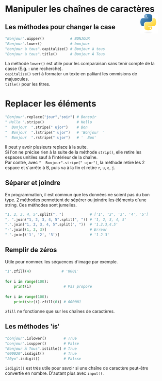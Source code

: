 # **Manipuler les chaînes de caractères**<a href="../../../"><img align="right" src="../../../assets/Python-logo-notext.svg" alt="Python" height="64px"></a>
## **Les méthodes pour changer la case**
```py
"Bonjour".uipper()            # BONJOUR
"Bonjour".lower()             # bonjour
"bonjour à tous".capitalize() # Bonjour à tous
"Bonjour à tous".title()      # Bonjour À Tous
```
La méthode `lower()` est utile pour les comparaison sans tenir compte de la casse (E.g. : une recherche).  
`capitalize()` sert à formater un texte en paliiant les ommisions de majuscules.  
`title()` pour les titres.
# **Replacer les éléments**
```py
"Bonjour".replace("jour","soir") # Bonsoir
" Hello ".stripe()               # Hello
"  Bonjour  ".stripe(" ujor")    # Bon
"  Bonjour  ".lstripe(" ujor")   # 'Bonjour  '
"  Bonjour  ".rstripe(" ujor")   # '  Bon'
```
Il peut y avoir plusieurs replace à la suite.  
Si l'on ne précise rien à la suite de la méthode `strip()`, elle retire les espaces unitiles sauf à l'intérieur de la chaîne.  
Par contre, avec `"  Bonjour".stripe(" ujor")`, la méthode retire les 2 espace et s'arrête à B, puis va à la fin et retire `r`, `u`, `o`, `j`.
## **Séparer et joindre**
En programmation, il est commun que les données ne soient pas du bon type. 2 méthodes permettent de sépérer ou joindre les éléments d'une string. Ces méthodes sont jumelles.
```py
"1, 2, 3, 4, 5".split(", ")            # ['1', '2', '3', '4', '5']
", ".join("1, 2, 3, 4, 5".split(", ")) # '1, 2, 3, 4, 5'
".".join("1, 2, 3, 4, 5".split(", "))  # '1.2.3,4.5'
"-".join[(1, 2, 3)]                    # Erreur
"-".join[('1', '2', '3')]              # '1-2-3'
```
## **Remplir de zéros**
Utile pour nommer. les séquences d'image par exemple.
```py
"1".zfill(4)              # '0001'

for i in range(100):
    print(i)               # Pas propore

for i in range(100):
    print(str(i).zfill(6)) # 000001
```
`zfill` ne fonctionne que sur les chaînes de caractères.
## **Les méthodes 'is'**
```py
"bonjour".islower()        # True
"bonjour".isupper()        # False
"Bonjour À Tous".istitle() # True
"000020".isdigit()         # True
"20yo".isdigit()           # Falsse
```
`isdigit()` est très utile pour savoir si une chaîne de caractère peut-être convertie en nombre. D'autant plus avec `input()`.
